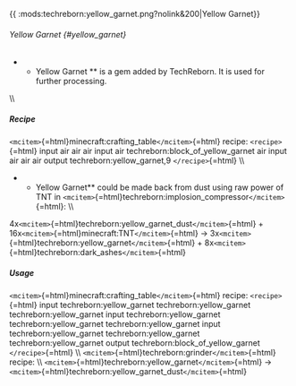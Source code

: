 {{ :mods:techreborn:yellow_garnet.png?nolink&200\|Yellow Garnet}}

###### Yellow Garnet {#yellow_garnet}

-   -   Yellow Garnet \*\* is a gem added by TechReborn. It is used for
        further processing.

\\\\

##### Recipe

`<mcitem>`{=html}minecraft:crafting_table`</mcitem>`{=html} recipe:
`<recipe>`{=html} input air air air input air
techreborn:block_of_yellow_garnet air input air air air output
techreborn:yellow_garnet,9 `</recipe>`{=html} \\\\

-   -   Yellow Garnet\*\* could be made back from dust using raw power
        of TNT in
        `<mcitem>`{=html}techreborn:implosion_compressor`</mcitem>`{=html}:
        \\\\

4x`<mcitem>`{=html}techreborn:yellow_garnet_dust`</mcitem>`{=html} +
16x`<mcitem>`{=html}minecraft:TNT`</mcitem>`{=html} -\>
3x`<mcitem>`{=html}techreborn:yellow_garnet`</mcitem>`{=html} +
8x`<mcitem>`{=html}techreborn:dark_ashes`</mcitem>`{=html}

##### Usage

`<mcitem>`{=html}minecraft:crafting_table`</mcitem>`{=html} recipe:
`<recipe>`{=html} input techreborn:yellow_garnet
techreborn:yellow_garnet techreborn:yellow_garnet input
techreborn:yellow_garnet techreborn:yellow_garnet
techreborn:yellow_garnet input techreborn:yellow_garnet
techreborn:yellow_garnet techreborn:yellow_garnet output
techreborn:block_of_yellow_garnet `</recipe>`{=html} \\\\
`<mcitem>`{=html}techreborn:grinder`</mcitem>`{=html} recipe: \\\\
`<mcitem>`{=html}techreborn:yellow_garnet`</mcitem>`{=html} -\>
`<mcitem>`{=html}techreborn:yellow_garnet_dust`</mcitem>`{=html}
